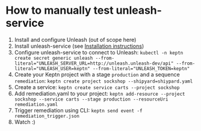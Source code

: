 # How to manually test unleash-service

1. Install and configure Unleash (out of scope here)
2. Install unleash-service (see [Installation instructions](../README.md#Installation))
3. Configure unleash-service to connect to Unleash: `kubectl -n keptn create secret generic unleash --from-literal="UNLEASH_SERVER_URL=http://unleash.unleash-dev/api" --from-literal="UNLEASH_USER=keptn" --from-literal="UNLEASH_TOKEN=keptn"`
4. Create your Keptn project with a stage `production` and a sequence `remediation`: `keptn create project sockshop --shipyard=shiypard.yaml`
5. Create a service: `keptn create service carts --project sockshop`
6. Add remediation.yaml to your project: `keptn add-resource --project sockshop --service carts --stage production --resourceUri remediation.yaml`
7. Trigger remediation using CLI: `keptn send event -f remediation_trigger.json`
8. Watch :)

